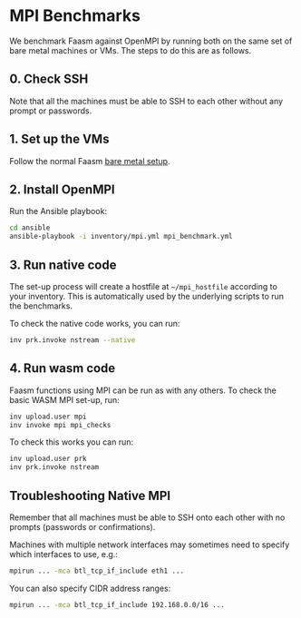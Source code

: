 # MPI Benchmarks

We benchmark Faasm against OpenMPI by running both on the same set of bare metal
machines or VMs. The steps to do this are as follows.

## 0. Check SSH

Note that all the machines must be able to SSH to each other without any 
prompt or passwords. 

## 1. Set up the VMs

Follow the normal Faasm [bare metal setup](../third-party/faasm/docs/bare_metal.md).

## 2. Install OpenMPI

Run the Ansible playbook:

```bash
cd ansible
ansible-playbook -i inventory/mpi.yml mpi_benchmark.yml
```

## 3. Run native code

The set-up process will create a hostfile at `~/mpi_hostfile` according to your inventory.
This is automatically used by the underlying scripts to run the benchmarks.

To check the native code works, you can run:

```bash
inv prk.invoke nstream --native
```

## 4. Run wasm code

Faasm functions using MPI can be run as with any others. To check the basic WASM MPI set-up, run:

```bash
inv upload.user mpi
inv invoke mpi mpi_checks
```

To check this works you can run:

```bash
inv upload.user prk
inv prk.invoke nstream
``` 

## Troubleshooting Native MPI

Remember that all machines must be able to SSH onto each other with no prompts (passwords or confirmations).

Machines with multiple network interfaces may sometimes need to specify which interfaces to use, e.g.:

```bash
mpirun ... -mca btl_tcp_if_include eth1 ...
```

You can also specify CIDR address ranges:

```bash
mpirun ... -mca btl_tcp_if_include 192.168.0.0/16 ...
```
